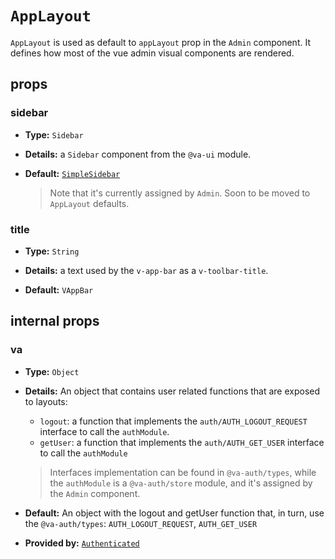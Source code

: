 # `AppLayout`

`AppLayout` is used as default to `appLayout` prop in the `Admin` component. It defines how most of the vue admin visual components are rendered.

## props

### sidebar

+   **Type:** `Sidebar`

+   **Details:** a `Sidebar` component from the `@va-ui` module.

+   **Default:** [`SimpleSidebar`](/Docs/Ui-Components/Sidebar/SimpleSidebar)
    > Note that it's currently assigned by `Admin`. Soon to be moved to `AppLayout` defaults.

### title

+   **Type:** `String`

+   **Details:** a text used by the `v-app-bar` as a `v-toolbar-title`.

+   **Default:** `VAppBar`

## internal props

### va

+   **Type:** `Object`

+   **Details:** An object that contains user related functions that are exposed to layouts:
    +   `logout`: a function that implements the `auth/AUTH_LOGOUT_REQUEST` interface to call the `authModule`.
    +   `getUser`: a function that implements the `auth/AUTH_GET_USER` interface to call the `authModule`
    
    > Interfaces implementation can be found in `@va-auth/types`, while the `authModule` is a `@va-auth/store` module, and it's assigned by the `Admin` component.

+   **Default:** An object with the logout and getUser function that, in turn, use the `@va-auth/types`: `AUTH_LOGOUT_REQUEST`, `AUTH_GET_USER`

+   **Provided by:** [`Authenticated`](/Docs/Admin/Authenticated)
